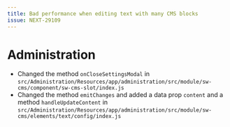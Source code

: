 ```yaml
---
title: Bad performance when editing text with many CMS blocks
issue: NEXT-29109
---
```

# Administration
* Changed the method `onCloseSettingsModal` in `src/Administration/Resources/app/administration/src/module/sw-cms/component/sw-cms-slot/index.js`
* Changed the method `emitChanges` and added a data prop `content` and a method `handleUpdateContent` in `src/Administration/Resources/app/administration/src/module/sw-cms/elements/text/config/index.js`
